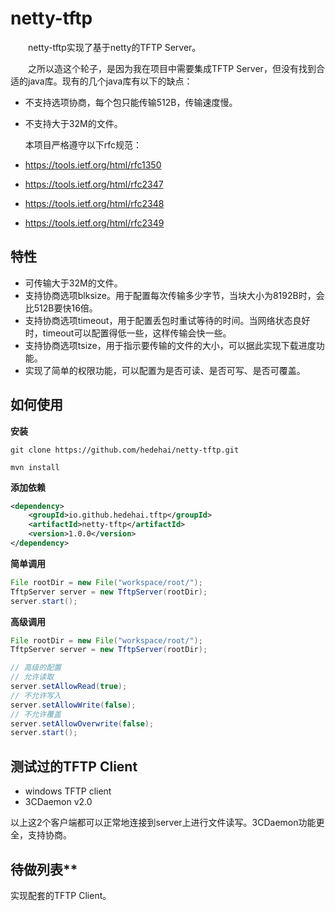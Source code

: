 # netty-tftp
　　netty-tftp实现了基于netty的TFTP Server。
  
　　之所以造这个轮子，是因为我在项目中需要集成TFTP Server，但没有找到合适的java库。现有的几个java库有以下的缺点：
+ 不支持选项协商，每个包只能传输512B，传输速度慢。
+ 不支持大于32M的文件。

  本项目严格遵守以下rfc规范：
+ https://tools.ietf.org/html/rfc1350
+ https://tools.ietf.org/html/rfc2347
+ https://tools.ietf.org/html/rfc2348
+ https://tools.ietf.org/html/rfc2349

## 特性
+ 可传输大于32M的文件。
+ 支持协商选项blksize。用于配置每次传输多少字节，当块大小为8192B时，会比512B要快16倍。
+ 支持协商选项timeout，用于配置丢包时重试等待的时间。当网络状态良好时，timeout可以配置得低一些，这样传输会快一些。
+ 支持协商选项tsize，用于指示要传输的文件的大小，可以据此实现下载进度功能。
+ 实现了简单的权限功能，可以配置为是否可读、是否可写、是否可覆盖。



## 如何使用
**安装**
~~~
git clone https://github.com/hedehai/netty-tftp.git

mvn install 
~~~

**添加依赖**
~~~xml
<dependency>
    <groupId>io.github.hedehai.tftp</groupId>
    <artifactId>netty-tftp</artifactId>
    <version>1.0.0</version>
</dependency>
~~~

**简单调用**
~~~java
File rootDir = new File("workspace/root/");
TftpServer server = new TftpServer(rootDir);
server.start();
~~~

**高级调用**
~~~java
File rootDir = new File("workspace/root/");
TftpServer server = new TftpServer(rootDir);

// 高级的配置
// 允许读取
server.setAllowRead(true);
// 不允许写入
server.setAllowWrite(false);
// 不允许覆盖
server.setAllowOverwrite(false);
server.start();
~~~

## 测试过的TFTP Client
+ windows TFTP client
+ 3CDaemon v2.0

以上这2个客户端都可以正常地连接到server上进行文件读写。3CDaemon功能更全，支持协商。

## 待做列表**

实现配套的TFTP Client。











